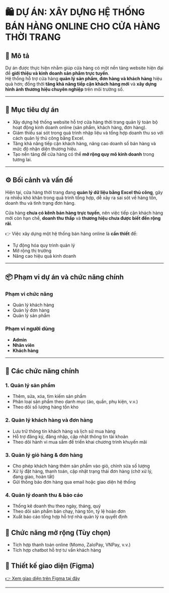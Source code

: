 # 🛍️ DỰ ÁN: XÂY DỰNG HỆ THỐNG BÁN HÀNG ONLINE CHO CỬA HÀNG THỜI TRANG

## 📝 Mô tả

Dự án được thực hiện nhằm giúp cửa hàng có một nền tảng website hiện đại để **giới thiệu và kinh doanh sản phẩm trực tuyến**.  
Hệ thống hỗ trợ cửa hàng **quản lý sản phẩm, đơn hàng và khách hàng** hiệu quả hơn; đồng thời **tăng khả năng tiếp cận khách hàng mới** và **xây dựng hình ảnh thương hiệu chuyên nghiệp** trên môi trường số.

---

## 🎯 Mục tiêu dự án

- Xây dựng hệ thống website hỗ trợ cửa hàng thời trang quản lý toàn bộ hoạt động kinh doanh online (sản phẩm, khách hàng, đơn hàng).  
- Giảm thiểu sai sót trong quá trình nhập liệu và tổng hợp doanh thu so với cách quản lý thủ công bằng Excel.  
- Tăng khả năng tiếp cận khách hàng, nâng cao doanh số bán hàng và mức độ nhận diện thương hiệu.  
- Tạo nền tảng để cửa hàng có thể **mở rộng quy mô kinh doanh** trong tương lai.

---

## ⚙️ Bối cảnh và vấn đề

Hiện tại, cửa hàng thời trang đang **quản lý dữ liệu bằng Excel thủ công**, gây ra nhiều khó khăn trong quá trình tổng hợp, dễ xảy ra sai sót về hàng tồn, doanh thu và tình trạng đơn hàng.  

Cửa hàng **chưa có kênh bán hàng trực tuyến**, nên việc tiếp cận khách hàng mới còn hạn chế, **doanh thu thấp** và **thương hiệu chưa được biết đến rộng rãi**.  

👉 Việc xây dựng một hệ thống bán hàng online là **cần thiết** để:
- Tự động hóa quy trình quản lý  
- Mở rộng thị trường  
- Nâng cao hiệu quả kinh doanh

---

## 📦 Phạm vi dự án và chức năng chính

### Phạm vi chức năng
- Quản lý khách hàng  
- Quản lý đơn hàng  
- Quản lý sản phẩm  

### Phạm vi người dùng
- **Admin**  
- **Nhân viên**  
- **Khách hàng**

---

## 🔧 Các chức năng chính

### 1. Quản lý sản phẩm
- Thêm, sửa, xóa, tìm kiếm sản phẩm  
- Phân loại sản phẩm theo danh mục (áo, quần, phụ kiện, v.v.)  
- Theo dõi số lượng hàng tồn kho  

### 2. Quản lý khách hàng và đơn hàng
- Lưu trữ thông tin khách hàng và lịch sử mua hàng  
- Hỗ trợ đăng ký, đăng nhập, cập nhật thông tin tài khoản  
- Theo dõi hành vi mua sắm để triển khai chương trình khuyến mãi  

### 3. Quản lý giỏ hàng & đơn hàng
- Cho phép khách hàng thêm sản phẩm vào giỏ, chỉnh sửa số lượng  
- Xử lý đặt hàng, thanh toán, cập nhật trạng thái đơn hàng (chờ xử lý, đang giao, hoàn tất)  
- Gửi thông báo đơn hàng qua email hoặc giao diện hệ thống  

### 4. Quản lý doanh thu & báo cáo
- Thống kê doanh thu theo ngày, tháng, quý  
- Theo dõi sản phẩm bán chạy, hàng tồn, tỷ lệ hoàn đơn  
- Xuất báo cáo tổng hợp hỗ trợ nhà quản lý ra quyết định  


## 🚀 Chức năng mở rộng (Tùy chọn)
- Tích hợp thanh toán online (Momo, ZaloPay, VNPay, v.v.)  
- Tích hợp chatbot hỗ trợ tư vấn khách hàng  
## 🎨 Thiết kế giao diện (Figma)
[👉 Xem giao diện trên Figma tại đây](https://www.figma.com/design/dYfm7mhyHffq9Vdd9CZEJW/Thi%E1%BA%BFt-k%E1%BA%BF-m%C3%B4-ph%E1%BB%8Fng-giao-di%E1%BB%87n?node-id=0-1&t=SP31xhIjWROGN8EM-1)

---
